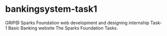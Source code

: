 # bankingsystem-task1
GRIP@ Sparks Foundation web development and designing internship Task-1 Basic Banking website The Sparks Foundation Tasks.
